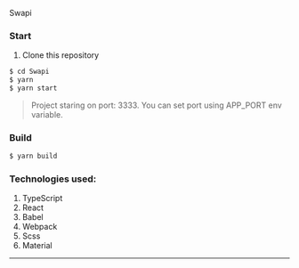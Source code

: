 Swapi

### Start

1. Clone this repository

```sh
$ cd Swapi
$ yarn
$ yarn start
```
> Project staring on port: 3333. You can set port using APP_PORT env variable.

### Build

```sh
$ yarn build
```

### Technologies used: 

1. TypeScript
2. React
3. Babel
4. Webpack
5. Scss
6. Material

---
